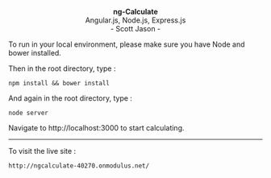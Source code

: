 <p style='text-align: center;'>
<strong>ng-Calculate</strong>
<br>
Angular.js, Node.js, Express.js
<br>
- Scott Jason -
<br>

To run in your local environment, please make sure you have Node and bower installed.

Then in the root directory, type :

	npm install && bower install

And again in the root directory, type :

	node server

Navigate to http://localhost:3000 to start calculating.


--------------------------------------------------------------

To visit the live site :

	http://ngcalculate-40270.onmodulus.net/